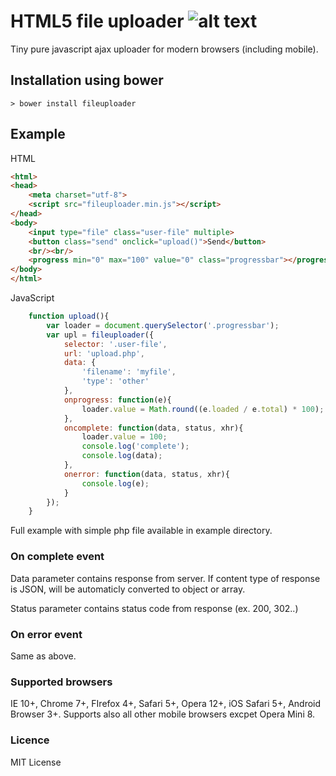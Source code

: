 # HTML5 file uploader ![alt text](https://travis-ci.org/01miru/fileuploaderjs.svg?branch=master "travis")

Tiny pure javascript ajax uploader for modern browsers (including mobile).

## Installation using bower

```shell
> bower install fileuploader
```

## Example

HTML
```HTML
<html>
<head>
	<meta charset="utf-8">
	<script src="fileuploader.min.js"></script>
</head>
<body>
	<input type="file" class="user-file" multiple>
	<button class="send" onclick="upload()">Send</button>
	<br/><br/>
	<progress min="0" max="100" value="0" class="progressbar"></progress>
</body>
</html>
```

JavaScript

```javascript
	function upload(){
		var loader = document.querySelector('.progressbar');
		var upl = fileuploader({
			selector: '.user-file',
			url: 'upload.php',
			data: {
				'filename': 'myfile',
				'type': 'other'
			},
			onprogress: function(e){
				loader.value = Math.round((e.loaded / e.total) * 100);
			},
			oncomplete: function(data, status, xhr){
				loader.value = 100;
				console.log('complete');
				console.log(data);
			},
			onerror: function(data, status, xhr){
				console.log(e);
			}
		});
	}
```

Full example with simple php file available in example directory.

### On complete event

Data parameter contains response from server. If content type of response is JSON, will be automaticly converted to object or array.

Status parameter contains status code from response (ex. 200, 302..)

### On error event

Same as above.

### Supported browsers
IE 10+, Chrome 7+, FIrefox 4+, Safari 5+, Opera 12+, iOS Safari 5+, Android Browser 3+. Supports also all other mobile browsers excpet Opera Mini 8.


### Licence
MIT License